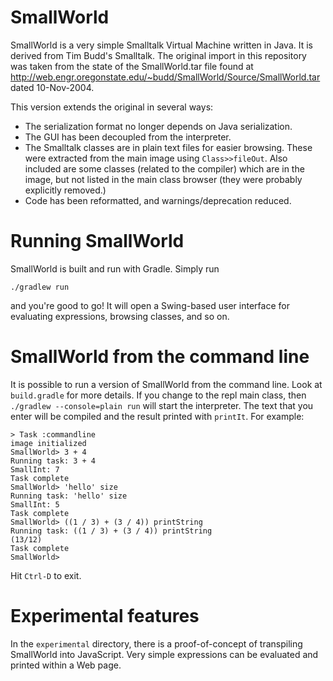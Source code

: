 
# SmallWorld

SmallWorld is a very simple Smalltalk Virtual Machine written in Java. It is
derived from Tim Budd's Smalltalk. The original import in this repository was
taken from the state of the SmallWorld.tar file found at
http://web.engr.oregonstate.edu/~budd/SmallWorld/Source/SmallWorld.tar dated
10-Nov-2004.

This version extends the original in several ways:

- The serialization format no longer depends on Java serialization.
- The GUI has been decoupled from the interpreter.
- The Smalltalk classes are in plain text files for easier browsing. These were
  extracted from the main image using `Class>>fileOut`. Also included are some
  classes (related to the compiler) which are in the image, but not listed in
  the main class browser (they were probably explicitly removed.)
- Code has been reformatted, and warnings/deprecation reduced.

# Running SmallWorld

SmallWorld is built and run with Gradle. Simply run

```
./gradlew run
```

and you're good to go! It will open a Swing-based user interface for evaluating
expressions, browsing classes, and so on.

# SmallWorld from the command line

It is possible to run a version of SmallWorld from the command line. Look at
`build.gradle` for more details. If you change to the repl main class, then
`./gradlew --console=plain run` will start the interpreter. The text that you
enter will be compiled and the result printed with `printIt`. For example:

```
> Task :commandline
image initialized
SmallWorld> 3 + 4
Running task: 3 + 4
SmallInt: 7
Task complete
SmallWorld> 'hello' size
Running task: 'hello' size
SmallInt: 5
Task complete
SmallWorld> ((1 / 3) + (3 / 4)) printString
Running task: ((1 / 3) + (3 / 4)) printString
(13/12)
Task complete
SmallWorld>
```

Hit `Ctrl-D` to exit.

# Experimental features

In the `experimental` directory, there is a proof-of-concept of transpiling
SmallWorld into JavaScript. Very simple expressions can be evaluated and printed
within a Web page.

